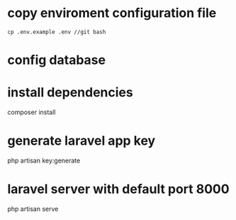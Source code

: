 
# copy enviroment configuration file
```
cp .env.example .env //git bash
```

# config database

# install dependencies
composer install

# generate laravel app key
php artisan key:generate

# laravel server with default port 8000
php artisan serve